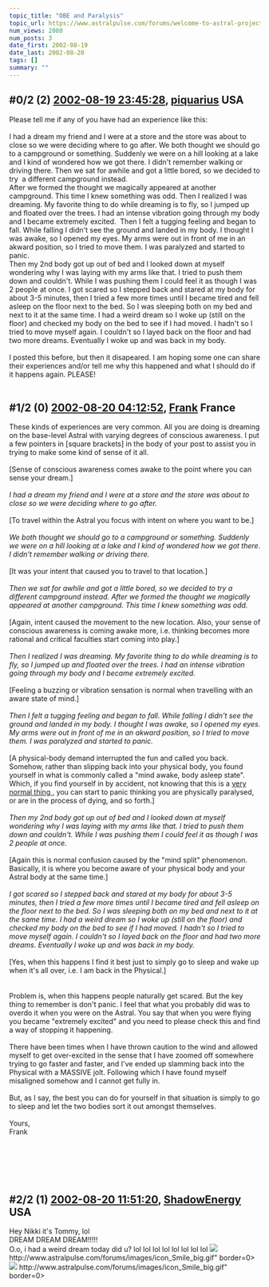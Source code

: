 ```yaml
---
topic_title: "OBE and Paralysis"
topic_url: https://www.astralpulse.com/forums/welcome-to-astral-projection-experiences!/obe-and-paralysis
num_views: 2080
num_posts: 3
date_first: 2002-08-19
date_last: 2002-08-20
tags: []
summary: ""
---
```


## \#0/2 (2) [2002-08-19 23:45:28](https://www.astralpulse.com/forums/index.php?msg=117425), [piquarius](https://www.astralpulse.com/forums/profile/?u=734) USA ##
<section>
Please tell me if any of you have had an experience like this:
<br>
<br>
I had a dream my friend and I were at a store and the store was about to close so we were deciding where to go after. We both thought we should go to a campground or something. Suddenly we were on a hill looking at a lake and I kind of wondered how we got there. I didn't remember walking or driving there. Then we sat for awhile and got a little bored, so we decided to try  a different campground instead.
<br>
After we formed the thought we magically appeared at another campground. This time I knew something was odd. Then I realized I was dreaming. My favorite thing to do while dreaming is to fly, so I jumped up and floated over the trees. I had an intense vibration going through my body and I became extremely excited.  Then I felt a tugging feeling and began to fall. While falling I didn't see the ground and landed in my body. I thought I was awake, so I opened my eyes. My arms were out in front of me in an akward position, so I tried to move them. I was paralyzed and started to panic.
<br>
Then my 2nd body got up out of bed and I looked down at myself wondering why I was laying with my arms like that. I tried to push them down and couldn't. While I was pushing them I could feel it as though I was 2 people at once. I got scared so I stepped back and stared at my body for about 3-5 minutes, then I tried a few more times until I became tired and fell asleep on the floor next to the bed. So I was sleeping both on my bed and next to it at the same time. I had a weird dream so I woke up (still on the floor) and checked my body on the bed to see if I had moved. I hadn't so I tried to move myself again. I couldn't so I layed back on the floor and had two more dreams. Eventually I woke up and was back in my body.
<br>
<br>
I posted this before, but then it disapeared. I am hoping some one can share their experiences and/or tell me why this happened and what I should do if it happens again. PLEASE!
<br>
<br>
</section>

## \#1/2 (0) [2002-08-20 04:12:52](https://www.astralpulse.com/forums/index.php?msg=10864), [Frank](https://www.astralpulse.com/forums/profile/?u=359) France ##
<section>
These kinds of experiences are very common. All you are doing is dreaming on the base-level Astral with varying degrees of conscious awareness. I put a few pointers in [square brackets] in the body of your post to assist you in trying to make some kind of sense of it all.
<br>
<br>
[Sense of conscious awareness comes awake to the point where you can sense your dream.]
<br>
<br>
<i>
 I had a dream my friend and I were at a store and the store was about to close so we were deciding where to go after.
</i>
<br>
<br>
[To travel within the Astral you focus with intent on where you want to be.]
<br>
<br>
<i>
 We both thought we should go to a campground or something. Suddenly we were on a hill looking at a lake and I kind of wondered how we got there. I didn't remember walking or driving there.
</i>
<br>
<br>
[It was your intent that caused you to travel to that location.]
<br>
<br>
<i>
 Then we sat for awhile and got a little bored, so we decided to try a different campground instead. After we formed the thought we magically appeared at another campground. This time I knew something was odd.
</i>
<br>
<br>
[Again, intent caused the movement to the new location. Also, your sense of conscious awareness is coming awake more, i.e. thinking becomes more rational and critical faculties start coming into play.]
<br>
<br>
<i>
 Then I realized I was dreaming. My favorite thing to do while dreaming is to fly, so I jumped up and floated over the trees. I had an intense vibration going through my body and I became extremely excited.
</i>
<br>
<br>
[Feeling a buzzing or vibration sensation is normal when travelling with an aware state of mind.]
<br>
<br>
<i>
 Then I felt a tugging feeling and began to fall. While falling I didn't see the ground and landed in my body. I thought I was awake, so I opened my eyes. My arms were out in front of me in an akward position, so I tried to move them. I was paralyzed and started to panic.
</i>
<br>
<br>
[A physical-body demand interrupted the fun and called you back. Somehow, rather than slipping back into your physical body, you found yourself in what is commonly called a "mind awake, body asleep state". Which, if you find yourself in by accident, not knowing that this is a
<u>
 very normal thing
</u>
, you can start to panic thinking you are physically paralysed, or are in the process of dying, and so forth.]
<br>
<br>
<i>
 Then my 2nd body got up out of bed and I looked down at myself wondering why I was laying with my arms like that. I tried to push them down and couldn't. While I was pushing them I could feel it as though I was 2 people at once.
</i>
<br>
<br>
[Again this is normal confusion caused by the "mind split" phenomenon. Basically, it is where you become aware of your physical body and your Astral body at the same time.]
<br>
<br>
<i>
 I got scared so I stepped back and stared at my body for about 3-5 minutes, then I tried a few more times until I became tired and fell asleep on the floor next to the bed. So I was sleeping both on my bed and next to it at the same time. I had a weird dream so I woke up (still on the floor) and checked my body on the bed to see if I had moved. I hadn't so I tried to move myself again. I couldn't so I layed back on the floor and had two more dreams. Eventually I woke up and was back in my body.
</i>
<br>
<br>
[Yes, when this happens I find it best just to simply go to sleep and wake up when it's all over, i.e. I am back in the Physical.]
<br>
<br>
<br>
Problem is, when this happens people naturally get scared. But the key thing to remember is don't panic. I feel that what you probably did was to overdo it when you were on the Astral. You say that when you were flying you became "extremely excited" and you need to please check this and find a way of stopping it happening.
<br>
<br>
There have been times when I have thrown caution to the wind and allowed myself to get over-excited in the sense that I have zoomed off somewhere trying to go faster and faster, and I've ended up slamming back into the Physical with a MASSIVE jolt. Following which I have found myself misaligned somehow and I cannot get fully in.
<br>
<br>
But, as I say, the best you can do for yourself in that situation is simply to go to sleep and let the two bodies sort it out amongst themselves.
<br>
<br>
Yours,
<br>
Frank
<br>
<br>
<br>
<br>
<br>
</br>
</section>

## \#2/2 (1) [2002-08-20 11:51:20](https://www.astralpulse.com/forums/index.php?msg=10888), [ShadowEnergy](https://www.astralpulse.com/forums/profile/?u=1052) USA ##
<section>
Hey Nikki it's Tommy, lol
<br>
DREAM DREAM DREAM!!!!!
<br>
O.o, i had a weird dream today did u? lol lol lol lol lol lol lol lol
<img class="bbc_link" href="http://www.astralpulse.com/forums/images/icon_Smile_big.gif" rel="noopener" src='"&lt;a' target="_blank"/>
http://www.astralpulse.com/forums/images/icon_Smile_big.gif" border=0&gt;
<img class="bbc_link" href="http://www.astralpulse.com/forums/images/icon_Smile_big.gif" rel="noopener" src='"&lt;a' target="_blank"/>
http://www.astralpulse.com/forums/images/icon_Smile_big.gif" border=0&gt;
<br>
<br>
</section>